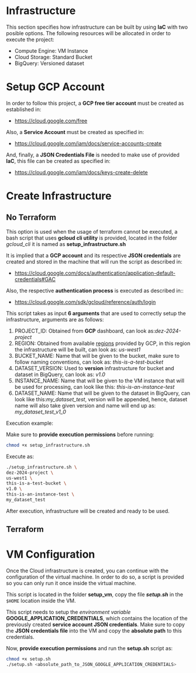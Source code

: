 # Infrastructure
This section specifies how infrastructure can be built by using **IaC** with two posible options.
The following resources will be allocated in order to execute the project:
* Compute Engine: VM Instance
* Cloud Storage: Standard Bucket
* BigQuery: Versioned dataset

# Setup GCP Account
In order to follow this project, a **GCP free tier account** must be created as established in:
- https://cloud.google.com/free

Also, a **Service Account** must be created as specified in:
- https://cloud.google.com/iam/docs/service-accounts-create

And, finally, a **JSON Credentials File** is needed to make use of provided **IaC**, this file can be created as specified in:
- https://cloud.google.com/iam/docs/keys-create-delete


# Create Infrastructure
## No Terraform
This option is used when the usage of terraform cannot be executed, a bash script that uses **gcloud cli utility** is provided, located in the folder *gcloud_cli* it is named as **setup_infrastructure.sh**

It is implied that a **GCP account** and its respective **JSON credentials** are created and stored in the machine that will run the script as described in:
- https://cloud.google.com/docs/authentication/application-default-credentials#GAC

Also, the respective **authentication process** is executed as described in::
- https://cloud.google.com/sdk/gcloud/reference/auth/login

This script takes as input **6 arguments** that are used to correctly setup the infrastructure, arguments are as follows:
1. PROJECT_ID: Obtained from **GCP** dashboard, can look as:*dez-2024-project*
2. REGION: Obtained from available [regions](https://cloud.google.com/compute/docs/regions-zones) provided by GCP, in this region the infrastructure will be built, can look as: *us-west1*
3. BUCKET_NAME: Name that will be given to the bucket, make sure to follow naming conventions, can look as: *this-is-a-test-bucket*
4. DATASET_VERSION: Used to **version** infrastructure for bucket and dataset in BigQuery, can look as: *v1.0*
5. INSTANCE_NAME: Name that will be given to the VM instance that will be used for processing, can look like this: *this-is-an-instance-test*
6. DATASET_NAME: Name that will be given to the dataset in BigQuery, can look like this:*my_dataset_test*, version will be appended, hence, dataset name will also take given version and name will end up as: *my_dataset_test_v1_0*

Execution example:

Make sure to **provide execution permissions** before running:
```bash
chmod +x setup_infrastructure.sh
```

Execute as:
```bash
./setup_infrastructure.sh \
dez-2024-project \
us-west1 \
this-is-a-test-bucket \
v1.0 \
this-is-an-instance-test \
my_dataset_test
```

After execution, infrastructure will be created and ready to be used.

## Terraform


# VM Configuration
Once the Cloud infrastructure is created, you can continue with the configuration of the virtual machine.
In order to do so, a script is provided so you can only run it once inside the virtual machine.

This script is located in the folder **setup_vm**, copy the file ***setup.sh*** in the ```$HOME``` location inside the VM.

This script needs to setup the *environment variable* **GOOGLE_APPLICATION_CREDENTIALS**, which contains the location of the previously created **service account JSON credentials**. Make sure to copy the **JSON credentials file** into the VM and copy the **absolute path** to this credentials.

Now, **provide execution permissions** and run the **setup.sh** script as:
```bash
chmod +x setup.sh
./setup.sh <absolute_path_to_JSON_GOOGLE_APPLICATION_CREDENTIALS>
```